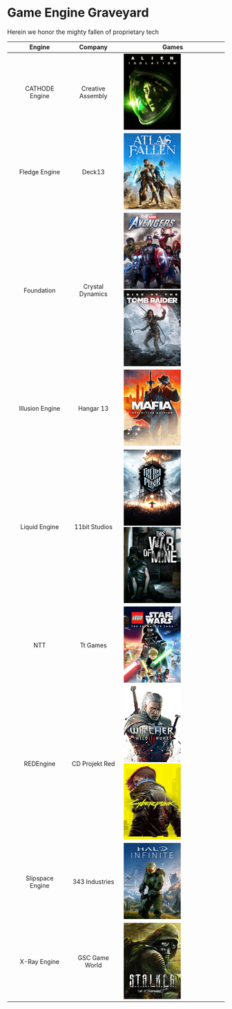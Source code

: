 # Game Engine Graveyard
Herein we honor the mighty fallen of proprietary tech

|| Engine | Company | Games |
| --- | :---: | :---: | --- |
|| CATHODE Engine | Creative Assembly | <img src="images/alien-isolation.png" width="132"/> |
|| Fledge Engine | Deck13 | <img src="images/atlas-fallen.png" width="132"/> |
|| Foundation | Crystal Dynamics | <img src="images/avengers.png" width="132"/> <img src="images/rise-tomb-raider.png" width="132"/> |
|| Illusion Engine | Hangar 13 | <img src="images/mafia-de.png" width="132"/> |
|| Liquid Engine | 11bit Studios | <img src="images/frostpunk.png" width="132"/> <img src="images/this-war-of-mine.png" width="132"/> |
|| NTT | Tt Games | <img src="images/lego-skywalker-saga.png" width="132"/> |
|| REDEngine | CD Projekt Red | <img src="images/the-witcher-3.png" width="132"/> <img src="images/cyberpunk-2077.png" width="132"/>  |
|| Slipspace Engine | 343 Industries | <img src="images/halo-infinite.png" width="132"/>|
|| X-Ray Engine | GSC Game World | <img src="images/stalker.png" width="132"/> |
